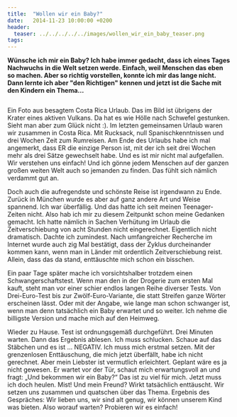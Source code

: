 ```yaml
---
title:  "Wollen wir ein Baby?"
date:   2014-11-23 10:00:00 +0200
header:
  teaser: ../../../../../images/wollen_wir_ein_baby_teaser.png
tags:
---
```

**Wünsche ich mir ein Baby? Ich habe immer gedacht, dass ich eines Tages Nachwuchs in die Welt setzen werde. Einfach, weil Menschen das eben so machen. Aber so richtig vorstellen, konnte ich mir das lange nicht. Dann lernte ich aber "den Richtigen" kennen und jetzt ist die Sache mit den Kindern ein Thema...**

<figure>
  <img src="../../../../../images/wollen_wir_ein_baby_teaser.jpg" alt="">
  <figcaption></figcaption>
</figure>

Ein Foto aus besagtem Costa Rica Urlaub. Das im Bild ist übrigens der Krater eines aktiven Vulkans. Da hat es wie Hölle nach Schwefel gestunken. Sieht man aber zum Glück nicht :).
Im letzten gemeinsamen Urlaub waren wir zusammen in Costa Rica. Mit Rucksack, null Spanischkenntnissen und drei Wochen Zeit zum Rumreisen. Am Ende des Urlaubs habe ich mal angemerkt, dass ER die einzige Person ist, mit der ich seit drei Wochen mehr als drei Sätze gewechselt habe. Und es ist mir nicht mal aufgefallen. Wir verstehen uns einfach! Und ich gönne jedem Menschen auf der ganzen großen weiten Welt auch so jemanden zu finden. Das fühlt sich nämlich verdammt gut an.

Doch auch die aufregendste und schönste Reise ist irgendwann zu Ende. Zurück in München wurde es aber auf ganz andere Art und Weise spannend. Ich war überfällig. Und das hatte ich seit meinen Teenager-Zeiten nicht. Also hab ich mir zu diesem Zeitpunkt schon meine Gedanken gemacht. Ich hatte nämlich in Sachen Verhütung im Urlaub die Zeitverschiebung von acht Stunden nicht eingerechnet. Eigentlich nicht dramatisch. Dachte ich zumindest. Nach umfangreicher Recherche im Internet wurde auch zig Mal bestätigt, dass der Zyklus durcheinander kommen kann, wenn man in Länder mit ordentlich Zeitverschiebung reist. Allein, dass das da stand, enttäuschte mich schon ein bisschen.

Ein paar Tage später mache ich vorsichtshalber trotzdem einen Schwangerschaftstest. Wenn man den in der Drogerie zum ersten Mal kauft, steht man vor einer schier endlos langen Reihe diverser Tests. Von Drei-Euro-Test bis zur Zwölf-Euro-Variante, die statt Streifen ganze Wörter erscheinen lässt. Oder mit der Angabe, wie lange man schon schwanger ist, wenn man denn tatsächlich ein Baby erwartet und so weiter. Ich nehme die billigste Version und mache mich auf den Heimweg.

Wieder zu Hause. Test ist ordnungsgemäß durchgeführt. Drei Minuten warten. Dann das Ergebnis ablesen. Ich muss schlucken. Schaue auf das Stäbchen und es ist … NEGATIV. Ich muss mich erstmal setzen. Mit der grenzenlosen Enttäuschung, die mich jetzt überfällt, habe ich nicht gerechnet. Aber mein Liebster ist vermutlich erleichtert. Geplant wäre es ja nicht gewesen. Er wartet vor der Tür, schaut mich erwartungsvoll an und fragt: „Und bekommen wir ein Baby?“ Das ist zu viel für mich. Jetzt muss ich doch heulen. Mist! Und mein Freund? Wirkt tatsächlich enttäuscht. Wir setzen uns zusammen und quatschen über das Thema. Ergebnis des Gespräches: Wir lieben uns, wir sind alt genug, wir können unserem Kind was bieten. Also worauf warten? Probieren wir es einfach!
